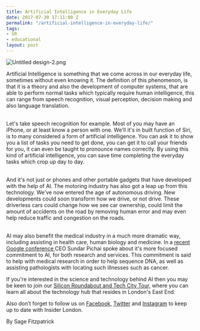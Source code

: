 ```yaml
---
title: Artificial Intelligence in Everyday Life
date: 2017-07-30 17:11:00 Z
permalink: "/artificial-intelligence-in-everyday-life/"
tags:
- SR
- educational
layout: post
---
```


![Untitled design-2.png](/uploads/Untitled%20design-2.png)

Artificial Intelligence is something that we come across in our everyday life, sometimes without even knowing it. The definition of this phenomenon, is that it is a theory and also the development of computer systems, that are able to perform normal tasks which typically require human intelligence, this can range from speech recognition, visual perception, decision making and also language translation.

\
Let's take speech recognition for example. Most of you may have an iPhone, or at least know a person with one. We'll it's in built function of Siri, is to many considered a form of artificial intelligence. You can ask it to show you a list of tasks you need to get done, you can get it to call your friends for you, it can even be taught to pronounce names correctly. By using this kind of artificial intelligence, you can save time completing the everyday tasks which crop up day to day.

\
And it's not just or phones and other portable gadgets that have developed with the help of AI. The motoring industry has also got a leap up from this technology. We've now entered the age of autonomous driving. New developments could soon transform how we drive, or not drive. These driverless cars could change how we see car ownership, could limit the amount of accidents on the road by removing human error and may even help reduce traffic and congestion on the roads.

\
AI may also benefit the medical industry in a much more dramatic way, including assisting in health care, human biology and medicine. In a [recent Google conference ](https://www.engadget.com/2017/05/17/google-launched-a-massive-open-ai-division/)CEO Sundar Pichai spoke about it's more focused commitment to AI, for both research and services. This commitment is said to help with medical research in order to help sequence DNA, as well as assisting pathologists with locating such illnesses such as cancer.

If you're interested in the science and technology behind AI then you may be keen to join our [Silicon Roundabout and Tech City Tour,](http://www.insider-london.co.uk/tours/silicon-roundabout-and-tech-city-tour/) where you can learn all about the technology hub that resides in London's East End. 

Also don’t forget to follow us on [Facebook](http://facebook.com/insiderlondon/), [Twitter](http://twitter.com/insiderlondon) and [Instagram](http://instagram.com/insiderlondontours/) to keep up to date with Insider London.

By Sage Fitzpatrick